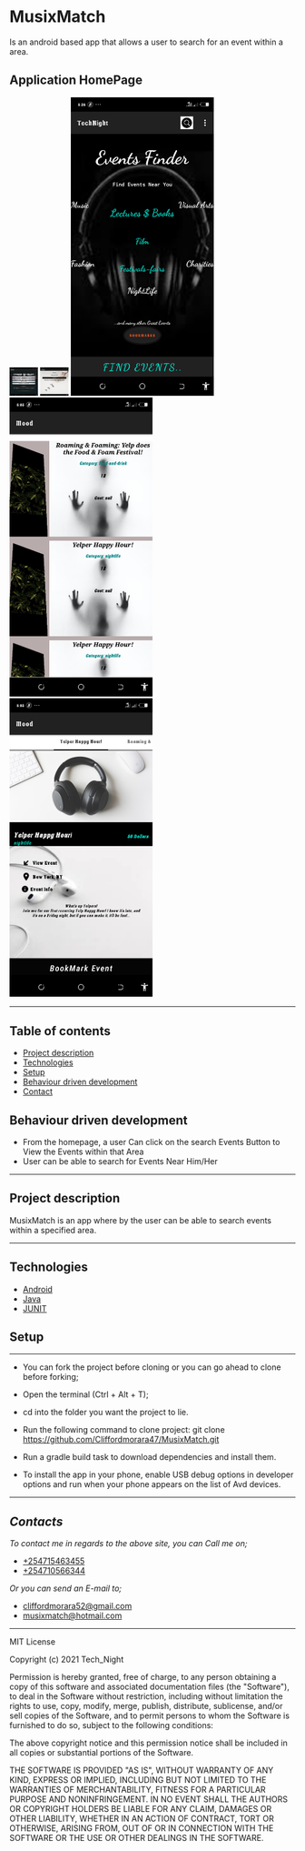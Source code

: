 # MusixMatch
Is an android based app that allows a user to search for an event within a area.

## Application HomePage
<img src="https://github.com/Cliffordmorara47/MusixMatch/blob/master/app/src/main/res/drawable/createaccount.png?raw=true" width="50px" height="50px">
<img src="https://github.com/Cliffordmorara47/MusixMatch/blob/master/app/src/main/res/drawable/login.png?raw=true" width="50px" height="50px">
<img src="https://github.com/Cliffordmorara47/MusixMatch/blob/master/app/src/main/res/drawable/homepage.png?raw=true" width="50%" height="50%">
<img src="https://github.com/Cliffordmorara47/MusixMatch/blob/master/app/src/main/res/drawable/list.png?raw=true" width="50%" height="50%">
<img src="https://github.com/Cliffordmorara47/MusixMatch/blob/master/app/src/main/res/drawable/pager.png?raw=true" width="50%" height="50%">

---
## Table of contents
- [Project description](#project-description)
- [Technologies](#technologies)
- [Setup](#setup)
- [Behaviour driven development](#behaviour-driven-development)
- [Contact](#contact)

## Behaviour driven development
- From the homepage, a user Can click on the search Events Button to View the Events within that Area
- User can be able to search for Events Near Him/Her

---
## Project description
MusixMatch is an app where by the user can be able to search events within a specified area.

---
## Technologies
* [Android](https://developer.android.com/_(programming_language)) 
* [Java](https://docs.oracle.com/en/java/) 
* [JUNIT](https://junit.org/junit5/docs/current/user-guide/)

## Setup
---
- You can fork the project before cloning or you can go ahead to clone before forking;
- Open the terminal (Ctrl + Alt + T);
- cd into the folder you want the project to lie.
-  Run the following command to clone project: git clone https://github.com/Cliffordmorara47/MusixMatch.git

- Run a gradle build task to download dependencies and install them.
- To install the app in your phone, enable USB debug options in developer options and run when your phone appears on the list of Avd devices.
---


 ## _Contacts_
 _To contact me in regards to the above site, you can Call me on;_
 - [+254715463455]()
 - [+254710566344]()

 _Or you can send an E-mail to;_
 - [cliffordmorara52@gmail.com]()
 - [musixmatch@hotmail.com]()

 ***
 
 MIT License

Copyright (c) 2021 Tech_Night

Permission is hereby granted, free of charge, to any person obtaining a copy
of this software and associated documentation files (the "Software"), to deal
in the Software without restriction, including without limitation the rights
to use, copy, modify, merge, publish, distribute, sublicense, and/or sell
copies of the Software, and to permit persons to whom the Software is
furnished to do so, subject to the following conditions:

The above copyright notice and this permission notice shall be included in all
copies or substantial portions of the Software.

THE SOFTWARE IS PROVIDED "AS IS", WITHOUT WARRANTY OF ANY KIND, EXPRESS OR
IMPLIED, INCLUDING BUT NOT LIMITED TO THE WARRANTIES OF MERCHANTABILITY,
FITNESS FOR A PARTICULAR PURPOSE AND NONINFRINGEMENT. IN NO EVENT SHALL THE
AUTHORS OR COPYRIGHT HOLDERS BE LIABLE FOR ANY CLAIM, DAMAGES OR OTHER
LIABILITY, WHETHER IN AN ACTION OF CONTRACT, TORT OR OTHERWISE, ARISING FROM,
OUT OF OR IN CONNECTION WITH THE SOFTWARE OR THE USE OR OTHER DEALINGS IN THE
SOFTWARE.
 


